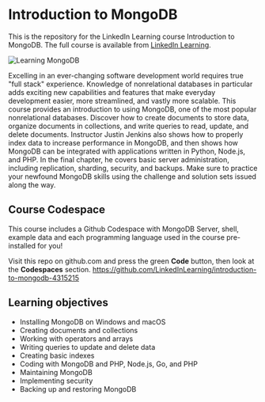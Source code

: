 # Introduction to MongoDB
This is the repository for the LinkedIn Learning course Introduction to MongoDB. The full course is available from [LinkedIn Learning][lil-course-url].

![Learning MongoDB][lil-thumbnail-url] 

Excelling in an ever-changing software development world requires true "full stack" experience. Knowledge of nonrelational databases in particular adds exciting new capabilities and features that make everyday development easier, more streamlined, and vastly more scalable. This course provides an introduction to using MongoDB, one of the most popular nonrelational databases. Discover how to create documents to store data, organize documents in collections, and write queries to read, update, and delete documents. Instructor Justin Jenkins also shows how to properly index data to increase performance in MongoDB, and then shows how MongoDB can be integrated with applications written in Python, Node.js, and PHP. In the final chapter, he covers basic server administration, including replication, sharding, security, and backups. Make sure to practice your newfound MongoDB skills using the challenge and solution sets issued along the way.

[lil-course-url]: https://www.linkedin.com/learning/
[lil-thumbnail-url]: https://cdn.lynda.com/course/2835008/2835008-1598381281629-16x9.jpg

## Course Codespace
This course includes a Github Codespace with MongoDB Server, shell, example data and each programming language used in the course pre-installed for you! 

Visit this repo on github.com and press the green **Code** button, then look at the **Codespaces** section. https://github.com/LinkedInLearning/introduction-to-mongodb-4315215

## Learning objectives
- Installing MongoDB on Windows and macOS
- Creating documents and collections
- Working with operators and arrays
- Writing queries to update and delete data
- Creating basic indexes
- Coding with MongoDB and PHP, Node.js, Go, and PHP
- Maintaining MongoDB
- Implementing security
- Backing up and restoring MongoDB